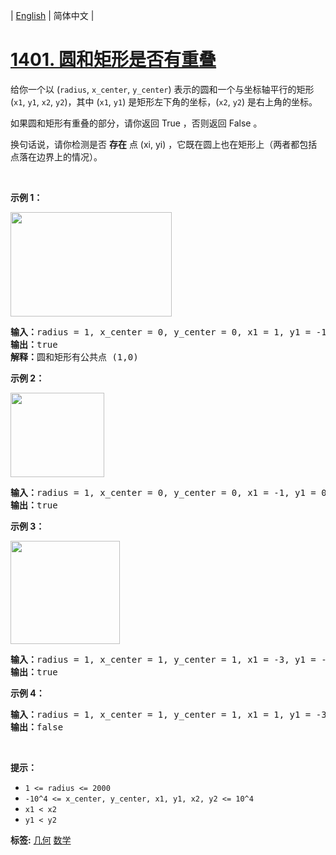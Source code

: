 | [English](README_EN.md) | 简体中文 |

# [1401. 圆和矩形是否有重叠](https://leetcode-cn.com/problems/circle-and-rectangle-overlapping)
<p>给你一个以 (<code>radius</code>, <code>x_center</code>, <code>y_center</code>) 表示的圆和一个与坐标轴平行的矩形 (<code>x1</code>, <code>y1</code>, <code>x2</code>, <code>y2</code>)，其中&nbsp;(<code>x1</code>, <code>y1</code>) 是矩形左下角的坐标，(<code>x2</code>, <code>y2</code>) 是右上角的坐标。</p>

<p>如果圆和矩形有重叠的部分，请你返回 True ，否则返回 False&nbsp;。</p>

<p>换句话说，请你检测是否 <strong>存在</strong> 点&nbsp;(xi, yi) ，它既在圆上也在矩形上（两者都包括点落在边界上的情况）。</p>

<p>&nbsp;</p>

<p><strong>示例 1：</strong></p>

<p><img alt="" src="https://assets.leetcode-cn.com/aliyun-lc-upload/uploads/2020/04/04/sample_4_1728.png" style="height: 167px; width: 258px;"></p>

<pre><strong>输入：</strong>radius = 1, x_center = 0, y_center = 0, x1 = 1, y1 = -1, x2 = 3, y2 = 1
<strong>输出：</strong>true
<strong>解释：</strong>圆和矩形有公共点 (1,0) 
</pre>

<p><strong>示例 2：</strong></p>

<p><strong><img alt="" src="https://assets.leetcode-cn.com/aliyun-lc-upload/uploads/2020/04/04/sample_2_1728.png" style="height: 135px; width: 150px;"></strong></p>

<pre><strong>输入：</strong>radius = 1, x_center = 0, y_center = 0, x1 = -1, y1 = 0, x2 = 0, y2 = 1
<strong>输出：</strong>true
</pre>

<p><strong>示例 3：</strong></p>

<p><strong><img alt="" src="https://assets.leetcode-cn.com/aliyun-lc-upload/uploads/2020/04/04/sample_6_1728.png" style="height: 165px; width: 175px;"></strong></p>

<pre><strong>输入：</strong>radius = 1, x_center = 1, y_center = 1, x1 = -3, y1 = -3, x2 = 3, y2 = 3
<strong>输出：</strong>true
</pre>

<p><strong>示例 4：</strong></p>

<pre><strong>输入：</strong>radius = 1, x_center = 1, y_center = 1, x1 = 1, y1 = -3, x2 = 2, y2 = -1
<strong>输出：</strong>false
</pre>

<p>&nbsp;</p>

<p><strong>提示：</strong></p>

<ul>
	<li><code>1 &lt;= radius &lt;= 2000</code></li>
	<li><code>-10^4 &lt;= x_center, y_center, x1, y1, x2, y2 &lt;= 10^4</code></li>
	<li><code>x1 &lt; x2</code></li>
	<li><code>y1 &lt; y2</code></li>
</ul>

**标签:**  [几何](https://leetcode-cn.com/tag/geometry) [数学](https://leetcode-cn.com/tag/math) 